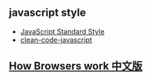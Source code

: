 ## javascript style
  - [JavaScript Standard Style](http://standardjs.com/rules.html)
  - [clean-code-javascript](https://github.com/ryanmcdermott/clean-code-javascript)
  
## [How Browsers work 中文版](https://www.html5rocks.com/zh/tutorials/internals/howbrowserswork/)
